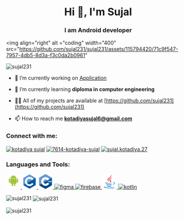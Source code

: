 <h1 align="center">Hi 👋, I'm Sujal</h1>
<h3 align="center">I am Android developer</h3>

<img align="right" alt ="coding" width="400" src="https://github.com/sujal231/sujal231/assets/115794420/71c9f547-7957-4db5-8d3a-f3c0da2b0961"
<p align="left"> <img src="https://komarev.com/ghpvc/?username=sujal231&label=Profile%20views&color=0e75b6&style=flat" alt="sujal231" /> </p>

- 🔭 I’m currently working on [Application](https://github.com/sujal231)

- 🌱 I’m currently learning **diploma in computer engineering**

- 👨‍💻 All of my projects are available at [https://github.com/sujal231](https://github.com/sujal231)

- 📫 How to reach me **kotadiyasujal6@gmail.com**

<h3 align="left">Connect with me:</h3>
<p align="left">
<a href="https://linkedin.com/in/kotadiya sujal" target="blank"><img align="center" src="https://raw.githubusercontent.com/rahuldkjain/github-profile-readme-generator/master/src/images/icons/Social/linked-in-alt.svg" alt="kotadiya sujal" height="30" width="40" /></a>
<a href="https://stackoverflow.com/users/7614-kotadiya-sujal" target="blank"><img align="center" src="https://raw.githubusercontent.com/rahuldkjain/github-profile-readme-generator/master/src/images/icons/Social/stack-overflow.svg" alt="7614-kotadiya-sujal" height="30" width="40" /></a>
<a href="https://instagram.com/sujal.kotadiya.27" target="blank"><img align="center" src="https://raw.githubusercontent.com/rahuldkjain/github-profile-readme-generator/master/src/images/icons/Social/instagram.svg" alt="sujal.kotadiya.27" height="30" width="40" /></a>
</p>

<h3 align="left">Languages and Tools:</h3>
<p align="left"> <a href="https://developer.android.com" target="_blank" rel="noreferrer"> <img src="https://raw.githubusercontent.com/devicons/devicon/master/icons/android/android-original-wordmark.svg" alt="android" width="40" height="40"/> </a> <a href="https://www.cprogramming.com/" target="_blank" rel="noreferrer"> <img src="https://raw.githubusercontent.com/devicons/devicon/master/icons/c/c-original.svg" alt="c" width="40" height="40"/> </a> <a href="https://www.w3schools.com/cpp/" target="_blank" rel="noreferrer"> <img src="https://raw.githubusercontent.com/devicons/devicon/master/icons/cplusplus/cplusplus-original.svg" alt="cplusplus" width="40" height="40"/> </a> <a href="https://www.figma.com/" target="_blank" rel="noreferrer"> <img src="https://www.vectorlogo.zone/logos/figma/figma-icon.svg" alt="figma" width="40" height="40"/> </a> <a href="https://firebase.google.com/" target="_blank" rel="noreferrer"> <img src="https://www.vectorlogo.zone/logos/firebase/firebase-icon.svg" alt="firebase" width="40" height="40"/> </a> <a href="https://www.java.com" target="_blank" rel="noreferrer"> <img src="https://raw.githubusercontent.com/devicons/devicon/master/icons/java/java-original.svg" alt="java" width="40" height="40"/> </a> <a href="https://kotlinlang.org" target="_blank" rel="noreferrer"> <img src="https://www.vectorlogo.zone/logos/kotlinlang/kotlinlang-icon.svg" alt="kotlin" width="40" height="40"/> </a> </p>

<p><img align="left" src="https://github-readme-stats.vercel.app/api/top-langs?username=sujal231&show_icons=true&locale=en&layout=compact" alt="sujal231" /></p>

<p>&nbsp;<img align="center" src="https://github-readme-stats.vercel.app/api?username=sujal231&show_icons=true&locale=en" alt="sujal231" /></p>

<p><img align="center" src="https://github-readme-streak-stats.herokuapp.com/?user=sujal231&" alt="sujal231" /></p>
